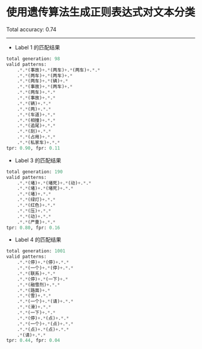 # 使用遗传算法生成正则表达式对文本分类

Total accuracy: 0.74


---

- Label 1 的匹配结果

```python
total generation: 98
valid patterns:
	.*.*(事故)+.*(两车)+.*(两车)+.*.*
	.*.*(两车)+.*(两车)+.*
	.*.*(两车)+.*(辆)+.*
	.*.*(事故)+.*(两车)+.*
	.*.*(两车)+.*.*
	.*.*(事故)+.*.*
	.*.*(辆)+.*.*
	.*.*(两)+.*.*
	.*.*(车道)+.*.*
	.*.*(相撞)+.*.*
	.*.*(追尾)+.*.*
	.*.*(刮)+.*.*
	.*.*(占用)+.*.*
	.*.*(私家车)+.*.*
tpr: 0.90, fpr: 0.11
```

- Label 3 的匹配结果

```python
total generation: 190
valid patterns:
	.*.*(堵)+.*(堵死)+.*(动)+.*.*
	.*.*(堵)+.*(堵死)+.*.*
	.*.*(堵)+.*.*
	.*.*(绿灯)+.*.*
	.*.*(红色)+.*.*
	.*.*(压)+.*.*
	.*.*(动)+.*.*
	.*.*(严重)+.*.*
tpr: 0.80, fpr: 0.16
```

- Label 4 的匹配结果

```python
total generation: 1001
valid patterns:
	.*.*(停)+.*(停)+.*.*
	.*.*(一个)+.*(停)+.*.*
	.*.*(联系)+.*.*
	.*.*(停)+.*(一下)+.*
	.*.*(融雪剂)+.*.*
	.*.*(路面)+.*
	.*.*(雪)+.*.*
	.*.*(一个)+.*(请)+.*.*
	.*.*(滑)+.*.*
	.*.*(一下)+.*.*
	.*.*(停)+.*(点)+.*.*
	.*.*(一个)+.*(点)+.*.*
	.*.*(点)+.*(点)+.*.*
	.*(请)+.*.*
tpr: 0.44, fpr: 0.04
```
